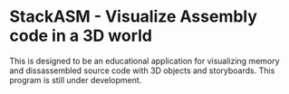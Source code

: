 # StackASM - Visualize Assembly code in a 3D world

This is designed to be an educational application for visualizing memory and dissassembled source code with 3D objects and storyboards. This program is still under development.
